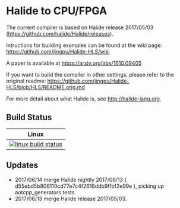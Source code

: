 Halide to CPU/FPGA
============

The current compiler is based on Halide release 2017/05/03 (https://github.com/halide/Halide/releases).

Intructions for building examples can be found at the wiki page:
https://github.com/jingpu/Halide-HLS/wiki

A paper is available at https://arxiv.org/abs/1610.09405

If you want to build the compiler in other settings, please refer to the original readme:
https://github.com/jingpu/Halide-HLS/blob/HLS/README.orig.md

For more detail about what Halide is, see http://halide-lang.org.

Build Status
------------

| Linux                        |
|------------------------------|
| [![linux build status][1]][2]|

[1]: https://travis-ci.org/jingpu/Halide-HLS.svg?branch=HLS
[2]: https://travis-ci.org/jingpu/Halide-HLS


Updates
------------
- 2017/06/14 merge Halide nightly 2017/06/13 ( d55ebd5b806110cd77e7c4f2616ddb9ffbf2e99e ), picking up aotcpp_generators tests.
- 2017/06/13 merge Halide release 2017/05/03.